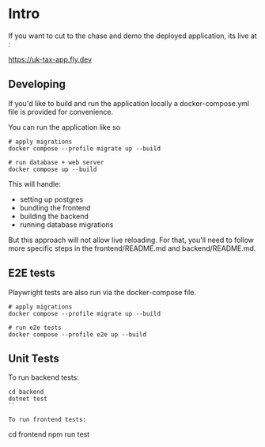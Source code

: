 # Intro

If you want to cut to the chase and demo the deployed application, its live at :


https://uk-tax-app.fly.dev

## Developing


If you'd like to build and run the application locally a docker-compose.yml file is provided for convenience.

You can run the application like so
```
# apply migrations
docker compose --profile migrate up --build

# run database + web server
docker compose up --build
```

This will handle:
- setting up postgres
- bundling the frontend
- building the backend
- running database migrations

But this approach will not allow live reloading.
For that, you'll need to follow more specific steps in the frontend/README.md and backend/README.md.


## E2E tests

Playwright tests are also run via the docker-compose file.

```
# apply migrations
docker compose --profile migrate up --build

# run e2e tests
docker compose --profile e2e up --build
```

## Unit Tests
To run backend tests:
```
cd backend
dotnet test
``

To run frontend tests:
```
cd frontend
npm run test
```
